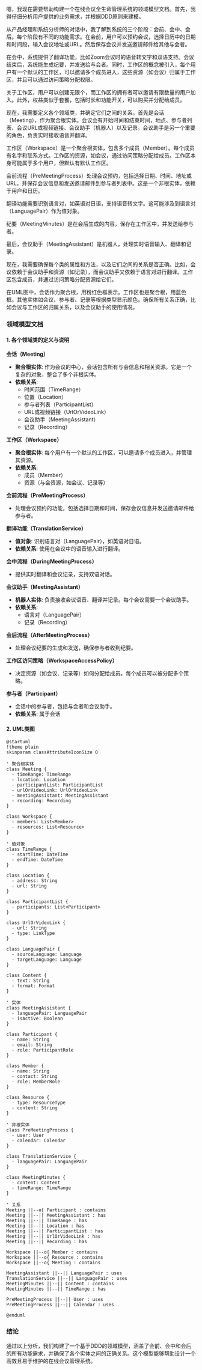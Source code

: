 <think>
嗯，我现在需要帮助构建一个在线会议全生命管理系统的领域模型文档。首先，我得仔细分析用户提供的业务需求，并根据DDD原则来建模。

从产品经理和系统分析师的对话中，我了解到系统的三个阶段：会前、会中、会后。每个阶段有不同的功能需求。在会前，用户可以预约会议，选择日历中的日期和时间段，输入会议地址或URL。然后保存会议并发送邀请邮件给其他与会者。

在会中，系统提供了翻译功能，比如Zoom会议时的语音转文字和双语支持。会议结束后，系统能生成纪要，并发送给与会者。同时，工作区的概念被引入，每个用户有一个默认的工作区，可以邀请多个成员进入，这些资源（如会议）归属于工作区，并且可以通过访问策略分配权限。

关于工作区，用户可以创建无限个，而工作区的拥有者可以邀请有限数量的用户加入。此外，权益类似于套餐，包括时长和功能开关，可以购买并分配给成员。

现在，我需要定义各个领域类，并确定它们之间的关系。首先是会话（Meeting），作为聚合根实体。会议会有开始时间和结束时间，地点、参与者列表、会议URL或视频链接、会议助手（机器人）以及记录。会议助手是另一个重要的角色，负责实时接收语音并翻译。

工作区（Workspace）是一个聚合根实体，包含多个成员（Member）。每个成员有名字和联系方式。工作区的资源，如会议，通过访问策略分配给成员。工作区本身可能属于多个用户，但默认有默认工作区。

会前流程（PreMeetingProcess）处理会议预约，包括选择日期、时间、地址或URL，并保存会议信息和发送邀请邮件到参与者列表中。这是一个非根实体，依赖于用户和日历。

翻译功能需要识别语言对，如英语对日语，支持语音转文字。这可能涉及到语言对（LanguagePair）作为值对象。

纪要（MeetingMinutes）是在会后生成的内容，保存在工作区中，并发送给参与者。

最后，会议助手（MeetingAssistant）是机器人，处理实时语音输入、翻译和记录。

现在，我需要确保每个类的属性和方法，以及它们之间的关系是否正确。比如，会议依赖于会议助手和资源（如记录），而会议助手又依赖于语言对进行翻译。工作区包含成员，并通过访问策略分配资源给它们。

在UML图中，会话作为聚合根，用粉红色框表示。工作区也是聚合根，用蓝色框。其他实体如会议、参与者、记录等根据类型显示颜色。确保所有关系正确，比如会议与工作区的归属关系，以及会议助手的使用情况。
</think>

### 领域模型文档

#### 1. 各个领域类的定义与说明

**会话（Meeting）**
- **聚合根实体**: 作为会议的中心，会话包含所有与会信息和相关资源。它是一个复杂的对象，整合了多个非根实体。
- **依赖关系**:
  - 时间范围（TimeRange）
  - 位置（Location）
  - 参与者列表（ParticipantList）
  - URL或视频链接（UrlOrVideoLink）
  - 会议助手（MeetingAssistant）
  - 记录（Recording）

**工作区（Workspace）**
- **聚合根实体**: 每个用户有一个默认的工作区，可以邀请多个成员进入，并管理其资源。
- **依赖关系**:
  - 成员（Member）
  - 资源（与会资源，如会议、记录等）

**会前流程（PreMeetingProcess）**
- 处理会议预约的功能，包括选择日期和时间，保存会议信息并发送邀请邮件给参与者。

**翻译功能（TranslationService）**
- **值对象**: 识别语言对（LanguagePair），如英语对日语。
- **依赖关系**: 使用在会议中的语音输入进行翻译。

**会中流程（DuringMeetingProcess）**
- 提供实时翻译和会议记录，支持双语对话。

**会议助手（MeetingAssistant）**
- **机器人实体**: 负责接收会议语音、翻译并记录。每个会议需要一个会议助手。
- **依赖关系**:
  - 语言对（LanguagePair）
  - 记录（Recording）

**会后流程（AfterMeetingProcess）**
- 处理会议纪要的生成和发送，确保参与者收到纪要。

**工作区访问策略（WorkspaceAccessPolicy）**
- 决定资源（如会议、记录等）如何分配给成员。每个成员可以被分配多个策略。

**参与者（Participant）**
- 会话中的参与者，包括与会者和会议助手。
- **依赖关系**: 属于会话

#### 2. UML类图

```plantuml
@startuml
!theme plain
skinparam classAttributeIconSize 0

' 聚合根实体
class Meeting {
  - timeRange: TimeRange
  - location: Location
  - participantList: ParticipantList
  - urlOrVideoLink: UrlOrVideoLink
  - meetingAssistant: MeetingAssistant
  - recording: Recording
}

class Workspace {
  - members: List<Member>
  - resources: List<Resource>
}

' 值对象
class TimeRange {
  - startTime: DateTime
  - endTime: DateTime
}

class Location {
  - address: String
  - url: String
}

class ParticipantList {
  - participants: List<Participant>
}

class UrlOrVideoLink {
  - url: String
  - type: LinkType
}

class LanguagePair {
  - sourceLanguage: Language
  - targetLanguage: Language
}

class Content {
  - text: String
  - format: Format
}

' 实体
class MeetingAssistant {
  - languagePair: LanguagePair
  - isActive: Boolean
}

class Participant {
  - name: String
  - email: String
  - role: ParticipantRole
}

class Member {
  - name: String
  - contact: String
  - role: MemberRole
}

class Resource {
  - type: ResourceType
  - content: String
}

' 非根实体
class PreMeetingProcess {
  - user: User
  - calendar: Calendar
}

class TranslationService {
  - languagePair: LanguagePair
}

class MeetingMinutes {
  - content: Content
  - timeRange: TimeRange
}

' 关系
Meeting ||--o{ Participant : contains
Meeting ||--|| MeetingAssistant : has
Meeting ||--|| TimeRange : has
Meeting ||--|| Location : has
Meeting ||--|| ParticipantList : has
Meeting ||--|| UrlOrVideoLink : has
Meeting ||--|| Recording : has

Workspace ||--o{ Member : contains
Workspace ||--o{ Resource : contains
Workspace ||--o{ Meeting : contains

MeetingAssistant ||--|| LanguagePair : uses
TranslationService ||--|| LanguagePair : uses
MeetingMinutes ||--|| Content : contains
MeetingMinutes ||--|| TimeRange : has

PreMeetingProcess ||--|| User : uses
PreMeetingProcess ||--|| Calendar : uses

@enduml
```

### 结论
通过以上分析，我们构建了一个基于DDD的领域模型，涵盖了会前、会中和会后的所有功能需求，并确保了各个实体之间的正确关系。这个模型能够帮助设计一个高效且易于维护的在线会议管理系统。